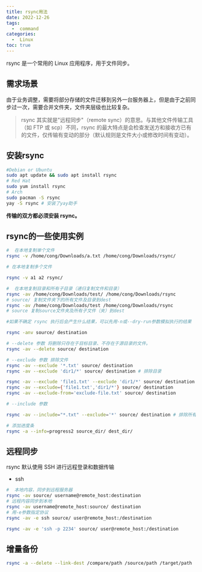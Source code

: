 ```yaml
---
title: rsync用法
date: 2022-12-26
tags:
  -  command
categories:
  -  Linux
toc: true
---
```


rsync 是一个常用的 Linux 应用程序，用于文件同步。

<!-- more -->



## 需求场景

由于业务调整，需要将部分存储的文件迁移到另外一台服务器上，但是由于之前同步过一次，需要合并文件夹，文件夹层级也比较复杂。

> rsync 其实就是"远程同步"（remote sync）的意思。与其他文件传输工具（如 FTP 或 scp）不同，rsync 的最大特点是会检查发送方和接收方已有的文件，仅传输有变动的部分（默认规则是文件大小或修改时间有变动）。

## 安装rsync

```bash
#Debian or Ubuntu
sudo apt update && sudo apt install rsync
# Red Hat
sudo yum install rsync
# Arch
sudo pacman -S rsync
yay -S rsync # 安装了yay助手
```

**传输的双方都必须安装 rsync。**

## rsync的一些使用实例


```bash
#  在本地复制单个文件
rsync -v /home/cong/Downloads/a.txt /home/cong/Downloads/rsync/

# 在本地复制多个文件

rsync -v a1 a2 rsync/

#  在本地复制目录和所有子目录（递归复制文件和目录）
rsync -av /home/cong/Downloads/test/ /home/cong/Downloads/rsync
# source/ 复制文件夹下的所有文件及目录到dest
rsync -av /home/cong/Downloads/test /home/cong/Downloads/rsync
# source 复制source文件夹及所有子文件（夹）到dest

#如果不确定 rsync 执行后会产生什么结果，可以先用-n或--dry-run参数模拟执行的结果

rsync -anv source/ destination

# --delete 参数 将删除只存在于目标目录、不存在于源目录的文件。
rsync -av --delete source/ destination

# --exclude 参数 排除文件
rsync -av --exclude '*.txt' source/ destination
rsync -av --exclude 'dir1/*' source/ destination # 排除目录

rsync -av --exclude 'file1.txt' --exclude 'dir1/*' source/ destination
rsync -av --exclude={'file1.txt','dir1/*'} source/ destination
rsync -av --exclude-from='exclude-file.txt' source/ destination

# --include 参数

rsync -av --include="*.txt" --exclude='*' source/ destination # 排除所有文件，但是会包括 TXT 文件

# 添加进度条
rsync -a --info=progress2 source_dir/ dest_dir/

```

## 远程同步

rsync 默认使用 SSH 进行远程登录和数据传输

- ssh

```bash
#  本地内容，同步到远程服务器
rsync -av source/ username@remote_host:destination
# 远程内容同步到本地
rsync -av username@remote_host:source/ destination
# 用-e参数指定协议
rsync -av -e ssh source/ user@remote_host:/destination

rsync -av -e 'ssh -p 2234' source/ user@remote_host:/destination
```

## 增量备份

```bash
rsync -a --delete --link-dest /compare/path /source/path /target/path
```